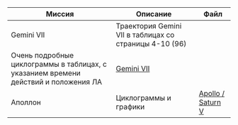 Миссия | Описание | Файл
---|---|---
Gemini VII | Траектория Gemini VII в таблицах со страницы 4-10 (96)
Очень подробные циклограммы в таблицах, с указанием времени действий и положения ЛА | [Gemini VII](lib/4-15-page-Gemini-Program-Mission-Report-Gemini-Viii.pdf)
Аполлон | Циклограммы и графики | [Apollo / Saturn V](lib/3-8-page-apollo-saturnV-postflight-trajectory.pdf)
